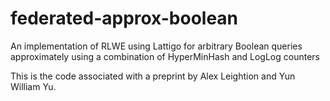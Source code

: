 # federated-approx-boolean
An implementation of RLWE using Lattigo for arbitrary Boolean queries approximately using a combination of HyperMinHash and LogLog counters

This is the code associated with a preprint by Alex Leightion and Yun William Yu.
